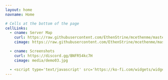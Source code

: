 ```yaml
---
layout: home
navname: Home

# Cells at the bottom of the page
cellLinks:
  - cname: Server Map
    curl: https://raw.githubusercontent.com/EthenStrine/mcethenme/master/docs/media/greenskull%20map.png
    cimage: https://raw.githubusercontent.com/EthenStrine/mcethenme/master/docs/media/greenskull%20map.png

  - cname: Screenshots
    curl: https://discord.gg/BNFR54kc7H
    cimage: media/demo03.jpg

  - <script type='text/javascript' src='https://ko-fi.com/widgets/widget_2.js'></script><script type='text/javascript'>kofiwidget2.init('Support Us On Kofi', '#008037', 'Z8Z62OT6A');kofiwidget2.draw();</script> 
---
```

